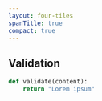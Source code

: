 ```yaml
---
layout: four-tiles
spanTitle: true
compact: true
---
```


<template v-slot:title>

# Mitigation

</template>

<v-click>

## **Validation**
```python
def validate(content):
    return "Lorem ipsum"
```
</v-click>

<template v-slot:top-right>

<v-click>

## **Hardening**
```python
system_prompt = "Dolor sit amet"
```
</v-click>
</template>

<template v-slot:bottom-left>

<v-click>

## **Monitoring**
```python
def detect(response):
    if persona_shift_detected(response):
        flag_for_review(query, response)
    
    if suspicious_doc_frequency(docs):
        quarantine_document(doc_id)
    
    return "Consectetur"
```
</v-click>

</template>

<template v-slot:bottom-right>

<v-click>

## **Security**
```python
def secure_vector_operations():
    # Document signing & verification
    doc_hash = sign_document(content, private_key)
    if not verify_signature(doc_hash, public_key):
        reject_document()
    
    # Audit trail logging
    log_embedding_operation(doc_id, timestamp, user)
    
    # Integrity checks
    if embedding_drift_detected(doc_id):
        quarantine_document(doc_id)
```
</v-click>

</template>
